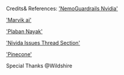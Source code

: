 Credits& References:
['NemoGuardrails Nvidia'](https://github.com/NVIDIA/NeMo-Guardrails/blob/develop/docs/user_guides/guardrails-library.md)

['Marvik ai'](https://blog.marvik.ai/2023/10/09/enhancing-llama2-conversations-with-nemo-guardrails-a-practical-guide/)

['Plaban Nayak'](https://medium.aiplanet.com/retrieval-augmented-pipeline-with-actions-using-nemo-gaurdrails-447b84a5334b)

['Nivida Issues Thread Section'](https://github.com/NVIDIA/NeMo-Guardrails/issues/238) 

['Pinecone'](https://www.pinecone.io/learn/nemo-guardrails-intro/)

Special Thanks @Wildshire
